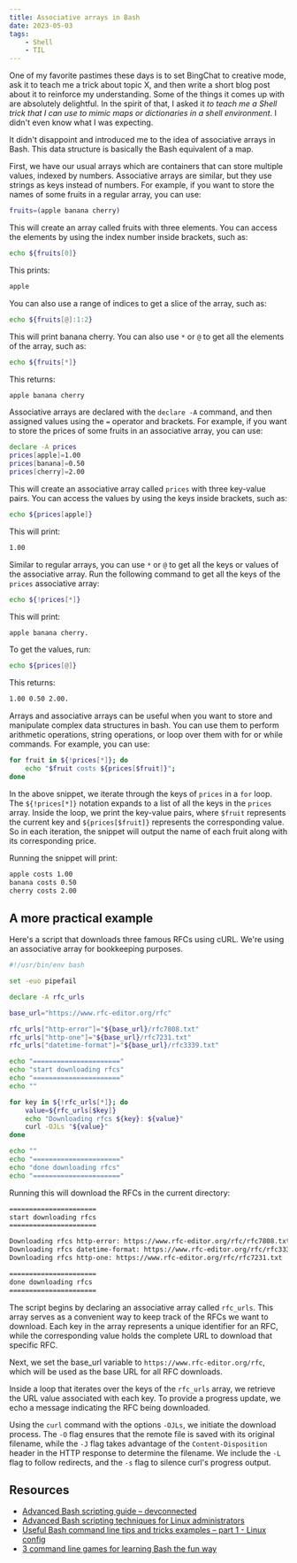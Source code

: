 ```yaml
---
title: Associative arrays in Bash
date: 2023-05-03
tags:
    - Shell
    - TIL
---
```


One of my favorite pastimes these days is to set BingChat to creative mode, ask it to
teach me a trick about topic X, and then write a short blog post about it to reinforce
my understanding. Some of the things it comes up with are absolutely delightful. In the
spirit of that, I asked it *to teach me a Shell trick that I can use to mimic maps or
dictionaries in a shell environment*. I didn't even know what I was expecting.

It didn't disappoint and introduced me to the idea of associative arrays in Bash. This
data structure is basically the Bash equivalent of a map.

First, we have our usual arrays which are containers that can store multiple values,
indexed by numbers. Associative arrays are similar, but they use strings as keys instead
of numbers. For example, if you want to store the names of some fruits in a regular
array, you can use:

```bash
fruits=(apple banana cherry)
```

This will create an array called fruits with three elements. You can access the elements
by using the index number inside brackets, such as:

```bash
echo ${fruits[0]}
```

This prints:

```txt
apple
```

You can also use a range of indices to get a slice of the array, such as:

```bash
echo ${fruits[@]:1:2}
```

This will print banana cherry. You can also use `*` or `@` to get all the elements of
the array, such as:

```bash
echo ${fruits[*]}
```

This returns:

```txt
apple banana cherry
```

Associative arrays are declared with the `declare -A` command, and then assigned values
using the `=` operator and brackets. For example, if you want to store the prices of
some fruits in an associative array, you can use:

```bash
declare -A prices
prices[apple]=1.00
prices[banana]=0.50
prices[cherry]=2.00
```

This will create an associative array called `prices` with three key-value pairs. You
can access the values by using the keys inside brackets, such as:

```bash
echo ${prices[apple]}
```

This will print:

```txt
1.00
```

Similar to regular arrays, you can use `*` or `@` to get all the keys or values of the
associative array. Run the following command to get all the keys of the `prices`
associative array:

```bash
echo ${!prices[*]}
```

This will print:

```txt
apple banana cherry.
```

To get the values, run:

```bash
echo ${prices[@]}
```

This returns:

```txt
1.00 0.50 2.00.
```

Arrays and associative arrays can be useful when you want to store and manipulate
complex data structures in bash. You can use them to perform arithmetic operations,
string operations, or loop over them with for or while commands. For example, you can
use:

```bash
for fruit in ${!prices[*]}; do
    echo "$fruit costs ${prices[$fruit]}";
done
```

In the above snippet, we iterate through the keys of `prices` in a `for` loop. The
`${!prices[*]}` notation expands to a list of all the keys in the `prices` array. Inside
the loop, we print the key-value pairs, where `$fruit` represents the current key and
`${prices[$fruit]}` represents the corresponding value. So in each iteration, the
snippet will output the name of each fruit along with its corresponding price.

Running the snippet will print:

```txt
apple costs 1.00
banana costs 0.50
cherry costs 2.00
```

## A more practical example

Here's a script that downloads three famous RFCs using cURL. We're using an associative array
for bookkeeping purposes.

```bash
#!/usr/bin/env bash

set -euo pipefail

declare -A rfc_urls

base_url="https://www.rfc-editor.org/rfc"

rfc_urls["http-error"]="${base_url}/rfc7808.txt"
rfc_urls["http-one"]="${base_url}/rfc7231.txt"
rfc_urls["datetime-format"]="${base_url}/rfc3339.txt"

echo "======================"
echo "start downloading rfcs"
echo "======================"
echo ""

for key in ${!rfc_urls[*]}; do
    value=${rfc_urls[$key]}
    echo "Downloading rfcs ${key}: ${value}"
    curl -OJLs "${value}"
done

echo ""
echo "======================"
echo "done downloading rfcs"
echo "======================"
```

Running this will download the RFCs in the current directory:

```txt
======================
start downloading rfcs
======================

Downloading rfcs http-error: https://www.rfc-editor.org/rfc/rfc7808.txt
Downloading rfcs datetime-format: https://www.rfc-editor.org/rfc/rfc3339.txt
Downloading rfcs http-one: https://www.rfc-editor.org/rfc/rfc7231.txt

======================
done downloading rfcs
======================
```

The script begins by declaring an associative array called `rfc_urls`. This array serves
as a convenient way to keep track of the RFCs we want to download. Each key in the array
represents a unique identifier for an RFC, while the corresponding value holds the
complete URL to download that specific RFC.

Next, we set the base_url variable to `https://www.rfc-editor.org/rfc`, which will be
used as the base URL for all RFC downloads.

Inside a loop that iterates over the keys of the `rfc_urls` array, we retrieve the URL
value associated with each key. To provide a progress update, we echo a message
indicating the RFC being downloaded.

Using the `curl` command with the options `-OJLs`, we initiate the download process.
The `-O` flag ensures that the remote file is saved with its original filename, while
the `-J` flag takes advantage of the `Content-Disposition` header in the HTTP response
to determine the filename. We include the `-L` flag to follow redirects, and the `-s`
flag to silence curl's progress output.

## Resources

* [Advanced Bash scripting guide – devconnected]
* [Advanced Bash scripting techniques for Linux administrators]
* [Useful Bash command line tips and tricks examples – part 1 - Linux config]
* [3 command line games for learning Bash the fun way]

[Advanced Bash scripting guide – devconnected]: https://devconnected.com/advanced-bash-scripting-guide/
[Advanced Bash scripting techniques for Linux administrators]: https://tecadmin.net/advanced-bash-scripting-techniques/
[Useful Bash command line tips and tricks examples – part 1 - Linux config]: https://linuxconfig.org/useful-bash-command-line-tips-and-tricks-examples-part-1
[3 command line games for learning Bash the fun way]: https://opensource.com/article/19/10/learn-bash-command-line-games
